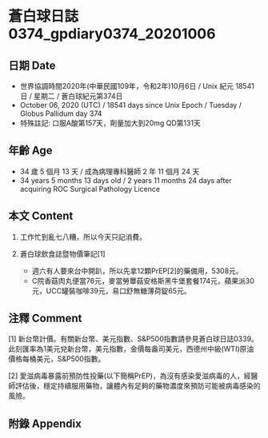 [_metadata_:encoding]: - "utf-8"
[_metadata_:language]: - "zh-Hant-TW"
[_metadata_:fileformat]: - "markdown"
[_metadata_:MIME_type]: - "text/plain"
[_metadata_:markdown_version]: - "commonmark version 0.29"
[_metadata_:markdown_spec]: - "https://spec.commonmark.org/0.29/"

# 蒼白球日誌0374_gpdiary0374_20201006 #

## 日期 Date ##

* 世界協調時間2020年(中華民國109年，令和2年)10月6日 / Unix 紀元 18541 日 / 星期二 / 蒼白球紀元第374日
* October 06, 2020 (UTC) / 18541 days since Unix Epoch / Tuesday / Globus Pallidum day 374
* 特殊註記: 口服A酸第157天，劑量加大到20mg QD第131天

## 年齡 Age ##

* 34 歲 5 個月 13 天 / 成為病理專科醫師 2 年 11 個月 24 天
* 34 years 5 months 13 days old / 2 years 11 months 24 days after acquiring ROC Surgical Pathology Licence

## 本文 Content ##

1. 工作忙到亂七八糟，所以今天只記消費。

2. 蒼白球飲食誌暨物價筆記[1]

    * 週六有人要來台中開趴，所以先拿12顆PrEP[2]的藥備用，5308元。
    * C院香菇肉丸便當76元，麥當勞蕈菇安格斯黑牛堡套餐174元，蘋果派30元，UCC罐裝咖啡39元，易口舒無糖薄荷錠65元。    

## 注釋 Comment ##

[1] 新台幣計價。有關新台幣、美元指數、S&P500指數請參見蒼白球日誌0339。此刻匯率為1美元兌新台幣，美元指數，金價每盎司美元，西德州中級(WTI)原油價格每桶美元，S&P500指數。

[2] 愛滋病毒暴露前預防性投藥(以下簡稱PrEP)，為沒有感染愛滋病毒的人，經醫師評估後，穩定持續服用藥物，讓體內有足夠的藥物濃度來預防可能被病毒感染的風險。

## 附錄 Appendix ##
